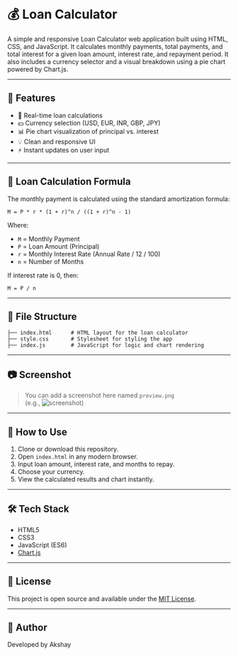 # 💰 Loan Calculator

A simple and responsive Loan Calculator web application built using HTML, CSS, and JavaScript. It calculates monthly payments, total payments, and total interest for a given loan amount, interest rate, and repayment period. It also includes a currency selector and a visual breakdown using a pie chart powered by Chart.js.

---

## 📌 Features

- 🔄 Real-time loan calculations
- 💵 Currency selection (USD, EUR, INR, GBP, JPY)
- 📊 Pie chart visualization of principal vs. interest
- 💡 Clean and responsive UI
- ⚡ Instant updates on user input

---

## 🧮 Loan Calculation Formula

The monthly payment is calculated using the standard amortization formula:

```
M = P * r * (1 + r)^n / ((1 + r)^n - 1)
```

Where:

- `M` = Monthly Payment  
- `P` = Loan Amount (Principal)  
- `r` = Monthly Interest Rate (Annual Rate / 12 / 100)  
- `n` = Number of Months  

If interest rate is 0, then:  
```
M = P / n
```

---

## 📂 File Structure

```
├── index.html      # HTML layout for the loan calculator
├── style.css       # Stylesheet for styling the app
├── index.js        # JavaScript for logic and chart rendering
```

---

## 📷 Screenshot

> You can add a screenshot here named `preview.png`  
> (e.g., ![screenshot](preview.png))

---

## 🚀 How to Use

1. Clone or download this repository.
2. Open `index.html` in any modern browser.
3. Input loan amount, interest rate, and months to repay.
4. Choose your currency.
5. View the calculated results and chart instantly.

---

## 🛠️ Tech Stack

- HTML5
- CSS3
- JavaScript (ES6)
- [Chart.js](https://cdn.jsdelivr.net/npm/chart.js)

---

## 📄 License

This project is open source and available under the [MIT License](LICENSE).

---

## 🙌 Author

Developed by Akshay
